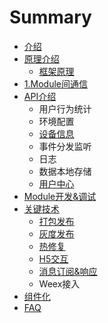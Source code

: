# Summary

* [介绍](README.md)
* [原理介绍](yuan-li-jie-shao.md)
  * [框架原理](yuan-li-jie-shao/kuang-jia-yuan-li.md)
* [1.Module间通信](chapter1.md)
* [API介绍](apijie-shao.md)
  * 用户行为统计
  * 环境配置
  * [设备信息](apijie-shao/she-bei-xin-xi-huo-qu.md)
  * 事件分发监听
  * 日志
  * 数据本地存储
  * [用户中心](apijie-shao/yong-hu-zhong-xin.md)
* [Module开发&调试](bundlekai-53d126-diao-shi.md)
* [关键技术](guan-jian-mo-kuai.md)
  * [打包发布](guan-jian-mo-kuai/da-bao.md)
  * [灰度发布](guan-jian-mo-kuai/hui-du-fa-bu.md)
  * [热修复](guan-jian-mo-kuai/re-xiu-fu.md)
  * [H5交互](guan-jian-mo-kuai/h5jiao-hu.md)
  * [消息订阅&响应](guan-jian-mo-kuai/xiao-xi-ding-960526-xiang-ying.md)
  * Weex接入
* [组件化](zu-jian-hua.md)
* [FAQ](faq.md)

